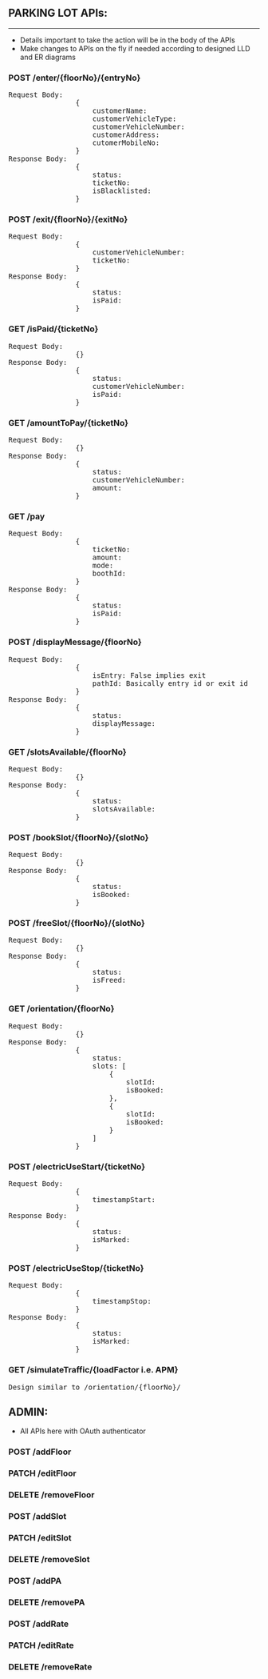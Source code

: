 ## PARKING LOT APIs:
---------------------

* Details important to take the action will be in the body of the APIs
* Make changes to APIs on the fly if needed according to designed LLD and ER diagrams
### POST /enter/{floorNo}/{entryNo}
<pre>
Request Body: 
                {
                    customerName:
                    customerVehicleType:
                    customerVehicleNumber:
                    customerAddress:
                    cutomerMobileNo:
                }
Response Body:
                {
                    status:
                    ticketNo:
                    isBlacklisted:
                }
</pre>
### POST /exit/{floorNo}/{exitNo}
<pre>
Request Body:
                {
                    customerVehicleNumber:
                    ticketNo:
                }
Response Body:
                {
                    status:
                    isPaid:
                }
</pre>
### GET /isPaid/{ticketNo}
<pre>
Request Body:
                {}
Response Body:
                {
                    status:
                    customerVehicleNumber:
                    isPaid:
                }
</pre>
### GET /amountToPay/{ticketNo}
<pre>
Request Body:
                {}
Response Body:
                {
                    status:
                    customerVehicleNumber:
                    amount:
                }
</pre>
### GET /pay
<pre>
Request Body:
                {
                    ticketNo:
                    amount:
                    mode:
                    boothId:
                }
Response Body:
                {
                    status:
                    isPaid:
                }
</pre>

### POST /displayMessage/{floorNo}
<pre>
Request Body:
                {
                    isEntry: False implies exit
                    pathId: Basically entry id or exit id
                }
Response Body:
                {
                    status:
                    displayMessage:
                }
</pre>
### GET /slotsAvailable/{floorNo}
<pre>
Request Body:
                {}
Response Body:
                {
                    status:
                    slotsAvailable:
                }
</pre>
### POST /bookSlot/{floorNo}/{slotNo}
<pre>
Request Body:
                {}
Response Body:
                {
                    status:
                    isBooked:
                }
</pre>
### POST /freeSlot/{floorNo}/{slotNo}
<pre>
Request Body:
                {}
Response Body:
                {
                    status:
                    isFreed:
                }
</pre>

### GET /orientation/{floorNo}
<pre>
Request Body:
                {}
Response Body:
                {
                    status:
                    slots: [
                        {
                            slotId:
                            isBooked:
                        },
                        {
                            slotId:
                            isBooked:
                        }
                    ]
                }
</pre>

### POST /electricUseStart/{ticketNo}
<pre>
Request Body:
                {
                    timestampStart:
                }
Response Body:
                {
                    status:
                    isMarked:
                }
</pre>
### POST /electricUseStop/{ticketNo}
<pre>
Request Body:
                {
                    timestampStop:
                }
Response Body:
                {
                    status:
                    isMarked:
                }
</pre>

### GET /simulateTraffic/{loadFactor i.e. APM}
<pre>Design similar to /orientation/{floorNo}/</pre>

ADMIN:
------
* All APIs here with OAuth authenticator
### POST /addFloor
### PATCH /editFloor
### DELETE /removeFloor
### POST /addSlot
### PATCH /editSlot
### DELETE /removeSlot
### POST /addPA
### DELETE /removePA
### POST /addRate
### PATCH /editRate
### DELETE /removeRate